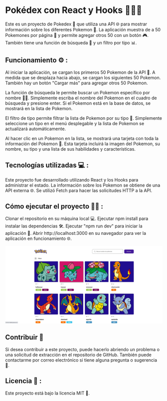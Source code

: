 

# Pokédex con React y Hooks 🐱‍👤🎣

Este es un proyecto de Pokedex 📖 que utiliza una API 🌐 para mostrar información sobre los diferentes Pokemon 🐾. La aplicación muestra de a 50 Pokemones por página 📄 y permite agregar otros 50 con un botón 🎮. También tiene una función de búsqueda 🔎 y un filtro por tipo 📊.

## Funcionamiento ⚙️ :

Al iniciar la aplicación, se cargan los primeros 50 Pokemon de la API 🚀. A medida que se desplaza hacia abajo, se cargan los siguientes 50 Pokemon. También hay un botón "Cargar más" para agregar otros 50 Pokemon.

La función de búsqueda le permite buscar un Pokemon específico por nombre 🕵️‍♀️. Simplemente escriba el nombre del Pokemon en el cuadro de búsqueda y presione enter. Si el Pokemon está en la base de datos, se mostrará en la lista de Pokemon.

El filtro de tipo permite filtrar la lista de Pokemon por su tipo 🧭. Simplemente seleccione un tipo en el menú desplegable y la lista de Pokemon se actualizará automáticamente.

Al hacer clic en un Pokemon en la lista, se mostrará una tarjeta con toda la información del Pokemon 📇. Esta tarjeta incluirá la imagen del Pokemon, su nombre, su tipo y una lista de sus habilidades y características.


## Tecnologías utilizadas 💻 :

Este proyecto fue desarrollado utilizando React y los Hooks para administrar el estado. La información sobre los Pokemon se obtiene de una API externa 🌐. Se utilizó Fetch para hacer las solicitudes HTTP a la API.


## Cómo ejecutar el proyecto 🏃‍♂️ :

Clonar el repositorio en su máquina local 💻.
Ejecutar npm install para instalar las dependencias 🛠️.
Ejecutar "npm run dev" para iniciar la aplicación 🚀.
Abrir http://localhost:3000 en su navegador para ver la aplicación en funcionamiento 🌐.

![Screenshot of a comment on a GitHub issue showing an image, added in the Markdown, of an Octocat smiling and raising a tentacle.](https://github.com/fernandoDelPo/Pokedex-React/blob/main/src/assets/pokedex%201.jpg?raw=true)


## Contribuir 💪

Si desea contribuir a este proyecto, puede hacerlo abriendo un problema o una solicitud de extracción en el repositorio de GitHub. También puede contactarme por correo electrónico si tiene alguna pregunta o sugerencia 📧.

## Licencia 📝 :

Este proyecto está bajo la licencia MIT 📜.
